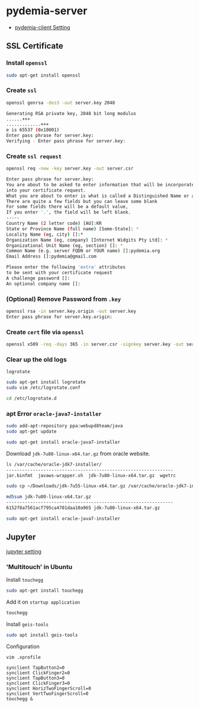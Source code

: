 # pydemia-server

* [pydemia-client Setting](https://github.com/pydemia/pydemia-server/blob/master/scripts/clientsetting.md)

## SSL Certificate

### Install `openssl`

```sh
sudo apt-get install openssl
```

### Create `ssl`

```sh
openssl genrsa -des3 -out server.key 2048

Generating RSA private key, 2048 bit long modulus
......+++
.............+++ 
e is 65537 (0x10001)
Enter pass phrase for server.key: 
Verifying - Enter pass phrase for server.key: 
```

### Create `ssl request`

```sh
openssl req -new -key server.key -out server.csr
```

```sh
Enter pass phrase for server.key:
You are about to be asked to enter information that will be incorporated
into your certificate request.  
What you are about to enter is what is called a Distinguished Name or a DN.
There are quite a few fields but you can leave some blank   
For some fields there will be a default value,     
If you enter '.', the field will be left blank. 
-----                                 
Country Name (2 letter code) [AU]:KR    
State or Province Name (full name) [Some-State]: *
Locality Name (eg, city) []:*
Organization Name (eg, company) [Internet Widgits Pty Ltd]: *
Organizational Unit Name (eg, section) []: *
Common Name (e.g. server FQDN or YOUR name) []:pydemia.org
Email Address []:pydemia@gmail.com                                                                                                       

Please enter the following 'extra' attributes 
to be sent with your certificate request   
A challenge password []: 
An optional company name []: 
```


### (Optional) Remove Password from `.key`

```sh
openssl rsa -in server.key.origin -out server.key
Enter pass phrase for server.key.origin:
```


### Create `cert` file via `openssl`

```sh
openssl x509 -req -days 365 -in server.csr -signkey server.key -out server.crt
```


### Clear up the old logs

`logrotate`

```sh
sudo apt-get install logrotate
sudo vim /etc/logrotate.conf

cd /etc/logrotate.d


```

### apt Error `oracle-java7-installer`

```sh
sudo add-apt-repository ppa:webupd8team/java
sudo apt-get update

sudo apt-get install oracle-java7-installer
```


Download `jdk-7u80-linux-x64.tar.gz` from oracle website.

```sh
ls /var/cache/oracle-jdk7-installer/
---------------------------------------------------------------
jar.binfmt  javaws-wrapper.sh  jdk-7u80-linux-x64.tar.gz  wgetrc

sudo cp ~/Downloads/jdk-7u55-linux-x64.tar.gz /var/cache/oracle-jdk7-installer/

md5sum jdk-7u80-linux-x64.tar.gz
---------------------------------------------------------------
6152f8a7561acf795ca4701daa10a965 jdk-7u80-linux-x64.tar.gz

sudo apt-get install oracle-java7-installer
```

## Jupyter

[jupyter setting](https://github.com/pydemia/Jupyter/blob/master/README.md)


### 'Multitouch' in Ubuntu

Install `touchegg`

```sh
sudo apt-get install touchegg
```

Add it on `startup application`
```sh
touchegg
```

Install `geis-tools`
```sh
sudo apt install geis-tools
```

Configuration

```sh
vim .xprofile
```

```vim
synclient TapButton2=0
synclient ClickFinger2=0
synclient TapButton3=0
synclient ClickFinger3=0
synclient HorizTwoFingerScroll=0
synclient VertTwoFingerScroll=0
touchegg &
```


